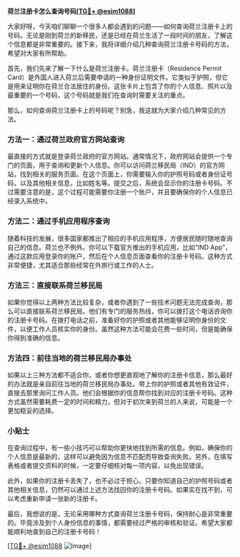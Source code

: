 **荷兰注册卡怎么查询号码[[TG💪+ @esim1088](https://t.me/s/esim1088)]**

大家好呀，今天咱们聊聊一个很多人都会遇到的问题——如何查询荷兰注册卡上的号码。无论是刚到荷兰的新移民，还是已经在荷兰生活了一段时间的朋友，了解这个信息都是非常重要的。接下来，我将详细介绍几种查询荷兰注册卡号码的方法，希望对大家有所帮助。

首先，我们先来了解一下什么是荷兰注册卡。荷兰注册卡（Residence Permit Card）是外国人进入荷兰后需要申请的一种身份证明文件。它类似于护照，但它是用来证明你在荷兰合法居住的身份。这张卡片上包含了你的个人信息、照片以及最重要的一个号码，这个号码就是我们在查询时需要关注的重点。

那么，如何查询荷兰注册卡上的号码呢？别急，我这就为大家介绍几种常见的方法。

### 方法一：通过荷兰政府官方网站查询

最直接的方式就是登录荷兰政府的官方网站。通常情况下，政府网站会提供一个专门的页面，用于查询和更新个人信息。你可以访问荷兰移民局（IND）的官方网站，找到相关的服务页面。在这个页面上，你需要输入你的护照号码或者身份证号码，以及其他相关信息，比如姓名等。提交之后，系统会显示你的注册卡号码。不过需要注意的是，这个过程可能需要你注册一个账户，并且要确保你的个人信息已经录入系统中。

### 方法二：通过手机应用程序查询

随着科技的发展，很多国家都推出了相应的手机应用程序，方便居民随时随地查询自己的信息。荷兰也不例外。你可以下载官方推出的手机应用，比如“IND App”，通过这款应用登录你的账户，然后在个人信息页面查看你的注册卡号码。这种方式非常便捷，尤其适合那些经常在外旅行或工作的人士。

### 方法三：直接联系荷兰移民局

如果你觉得以上两种方法比较复杂，或者你遇到了一些技术问题无法完成查询，那么可以直接联系荷兰移民局。他们有专门的服务热线，你可以拨打这个电话咨询你的注册卡号码。在拨打电话之前，准备好你的护照或者其他能够证明你身份的文件，以便工作人员核实你的身份。虽然这种方法可能会花费一些时间，但是能确保你得到准确的信息。

### 方法四：前往当地的荷兰移民局办事处

如果以上三种方法都不适合你，或者你想更直观地了解你的注册卡信息，那么最好的办法就是亲自前往当地的荷兰移民局办事处。带上你的护照或者其他有效证件，直接去那里询问工作人员。他们会根据你的信息帮你找到对应的注册卡号码。这种方式虽然需要耗费一定的时间和精力，但对于初次来到荷兰的人来说，可能是一个更加稳妥的选择。

### 小贴士

在查询过程中，有一些小技巧可以帮助你更快地找到所需的信息。例如，确保你的个人信息是最新的，这样可以避免因为信息不匹配而导致查询失败。另外，在填写表格或者提交资料的时候，一定要仔细核对每一项内容，以免出现错误。

此外，如果你的注册卡丢失了，也不必过于担心。只要你知道自己的护照号码或者其他相关信息，仍然可以通过上述方法找回你的注册卡号码。如果实在找不到，可以考虑重新申请一张新的注册卡。

最后，我想说的是，无论采用哪种方式查询荷兰注册卡号码，保持耐心是非常重要的。毕竟涉及到个人身份信息的事情，都需要经过严格的审核和验证。希望大家都能顺利地查到自己的注册卡号码！

[[TG💪+ @esim1088](https://t.me/s/esim1088) ![Image](https://i.postimg.cc/4NQfJmqS/Snipaste-2025-05-13-00-14-12.png)]